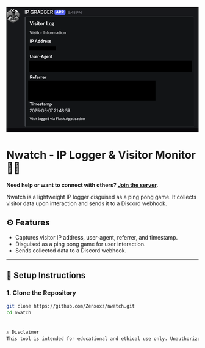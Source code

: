 ![Image Alt Text](https://raw.githubusercontent.com/Zenxoxz/nwatch/main/proofworking.png)


# Nwatch - IP Logger & Visitor Monitor 🕵️‍♂️

**Need help or want to connect with others? [Join the server](https://discord.gg/zZ7p8Pbw).**

Nwatch is a lightweight IP logger disguised as a ping pong game. It collects visitor data upon interaction and sends it to a Discord webhook.

## ⚙️ Features

- Captures visitor IP address, user-agent, referrer, and timestamp.
- Disguised as a ping pong game for user interaction.
- Sends collected data to a Discord webhook.

---

## 🚀 Setup Instructions

### 1. Clone the Repository

```bash
git clone https://github.com/Zenxoxz/nwatch.git
cd nwatch


⚠️ Disclaimer
This tool is intended for educational and ethical use only. Unauthorized use to collect personal data without consent may violate privacy laws and Discord's terms of service. Use responsibly.

